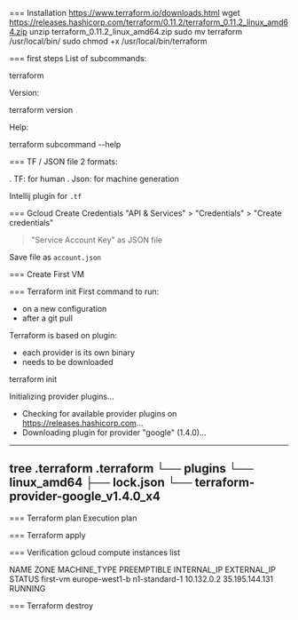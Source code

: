 



=== Installation
 https://www.terraform.io/downloads.html
 wget https://releases.hashicorp.com/terraform/0.11.2/terraform_0.11.2_linux_amd64.zip
 unzip terraform_0.11.2_linux_amd64.zip
 sudo mv terraform /usr/local/bin/
 sudo chmod +x /usr/local/bin/terraform

=== first steps
List of subcommands:

 terraform

Version:

 terraform version

Help:

 terraform subcommand --help

=== TF / JSON file
2 formats:

. TF: for human
. Json: for machine generation

Intellij plugin for `.tf`

=== Gcloud Create Credentials
 "API & Services" > "Credentials" > "Create credentials"
 > "Service Account Key" as JSON file

Save file as `account.json`

=== Create First VM


=== Terraform init
First command to run:
 * on a new configuration
 * after a git pull

Terraform is based on plugin:
* each provider is its own binary
* needs to be downloaded

 terraform init
 
 Initializing provider plugins...
 - Checking for available provider plugins on https://releases.hashicorp.com...
 - Downloading plugin for provider "google" (1.4.0)...

----
tree .terraform 
.terraform
└── plugins
    └── linux_amd64
        ├── lock.json
        └── terraform-provider-google_v1.4.0_x4
----

=== Terraform plan
Execution plan

=== Terraform apply


=== Verification
 gcloud compute instances list
 
NAME      ZONE            MACHINE_TYPE   PREEMPTIBLE  INTERNAL_IP  EXTERNAL_IP     STATUS
first-vm  europe-west1-b  n1-standard-1               10.132.0.2   35.195.144.131  RUNNING

=== Terraform destroy
